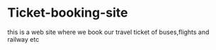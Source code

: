 # Ticket-booking-site
this is a web site where we book our travel ticket of buses,flights and railway etc

